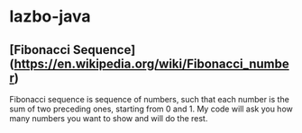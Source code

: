 # lazbo-java
## [Fibonacci Sequence] (https://en.wikipedia.org/wiki/Fibonacci_number)
Fibonacci sequence is sequence of numbers, such that each number is the sum of two preceding ones, starting from 0 and 1. My code will ask you how many numbers you want to show and will do the rest.